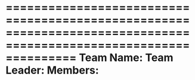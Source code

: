 ==================================================================================================================
Team Name:
Team Leader:
Members:
==================================================================================================================

